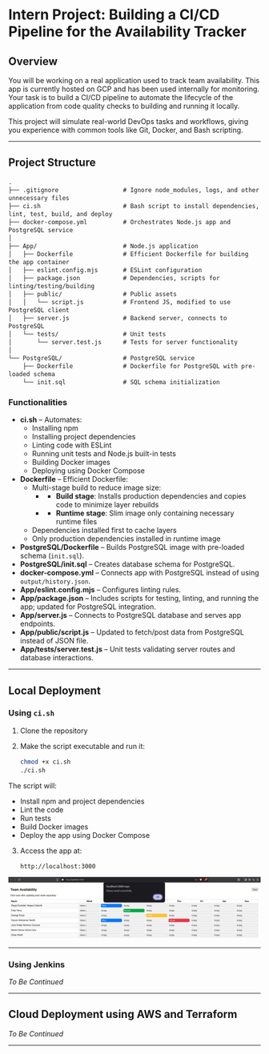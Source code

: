 # Intern Project: Building a CI/CD Pipeline for the Availability Tracker

## Overview

You will be working on a real application used to track team availability. This app is currently hosted on GCP and has been used internally for monitoring. Your task is to build a CI/CD pipeline to automate the lifecycle of the application from code quality checks to building and running it locally.

This project will simulate real-world DevOps tasks and workflows, giving you experience with common tools like Git, Docker, and Bash scripting.

---

## Project Structure

```
.
├── .gitignore                  # Ignore node_modules, logs, and other unnecessary files
├── ci.sh                       # Bash script to install dependencies, lint, test, build, and deploy
├── docker-compose.yml          # Orchestrates Node.js app and PostgreSQL service
│
├── App/                        # Node.js application
│   ├── Dockerfile              # Efficient Dockerfile for building the app container
│   ├── eslint.config.mjs       # ESLint configuration
│   ├── package.json            # Dependencies, scripts for linting/testing/building
│   ├── public/                 # Public assets
│   │   └── script.js           # Frontend JS, modified to use PostgreSQL client
│   ├── server.js               # Backend server, connects to PostgreSQL
│   └── tests/                  # Unit tests
│       └── server.test.js      # Tests for server functionality
│
└── PostgreSQL/                 # PostgreSQL service
    ├── Dockerfile              # Dockerfile for PostgreSQL with pre-loaded schema
    └── init.sql                # SQL schema initialization
```

### Functionalities

- **ci.sh** – Automates:
  - Installing npm
  - Installing project dependencies
  - Linting code with ESLint
  - Running unit tests and Node.js built-in tests
  - Building Docker images
  - Deploying using Docker Compose
- **Dockerfile** – Efficient Dockerfile:
  - Multi-stage build to reduce image size:
      - * **Build stage**: Installs production dependencies and copies code to minimize layer rebuilds
      - * **Runtime stage**: Slim image only containing necessary runtime files
  - Dependencies installed first to cache layers
  - Only production dependencies installed in runtime image
- **PostgreSQL/Dockerfile** – Builds PostgreSQL image with pre-loaded schema (`init.sql`).
- **PostgreSQL/init.sql** – Creates database schema for PostgreSQL.
- **docker-compose.yml** – Connects app with PostgreSQL instead of using `output/history.json`.
- **App/eslint.config.mjs** – Configures linting rules.
- **App/package.json** – Includes scripts for testing, linting, and running the app; updated for PostgreSQL integration.
- **App/server.js** – Connects to PostgreSQL database and serves app endpoints.
- **App/public/script.js** – Updated to fetch/post data from PostgreSQL instead of JSON file.
- **App/tests/server.test.js** – Unit tests validating server routes and database interactions.

---

## Local Deployment

### Using `ci.sh`

1. Clone the repository

2. Make the script executable and run it:
   ```bash
   chmod +x ci.sh
   ./ci.sh
   ```
The script will:
* Install npm and project dependencies
* Lint the code
* Run tests
* Build Docker images
* Deploy the app using Docker Compose

3. Access the app at:
    ```
    http://localhost:3000
    ```

<p align="center">
  <img src="Screenshots/final-local-script.png">
</p>

---

### Using Jenkins

*To Be Continued*

---

## Cloud Deployment using AWS and Terraform

*To Be Continued*

---
